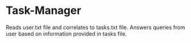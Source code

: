 # Task-Manager
Reads user.txt file and correlates to tasks.txt file.
Answers queries from user based on information provided in tasks file.
